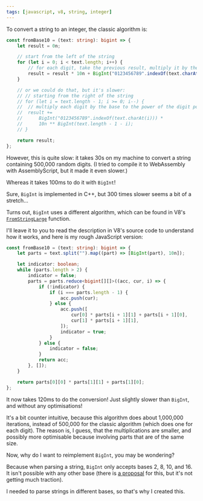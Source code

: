 ```yaml
---
tags: [javascript, v8, string, integer]
---
```


To convert a string to an integer, the classic algorithm is:

```ts
const fromBase10 = (text: string): bigint => {
	let result = 0n;

	// start from the left of the string
	for (let i = 0; i < text.length; i++) {
		// for each digit, take the previous result, multiply it by the base, and add the new digit
		result = result * 10n + BigInt("0123456789".indexOf(text.charAt(i)));
	}

	// or we could do that, but it's slower:
	// // starting from the right of the string
	// for (let i = text.length - 1; i >= 0; i--) {
	// 	// multiply each digit by the base to the power of the digit position, and add it to the result
	// 	result +=
	// 		BigInt("0123456789".indexOf(text.charAt(i))) *
	// 		10n ** BigInt(text.length - 1 - i);
	// }

	return result;
};
```

However, this is quite slow: it takes 30s on my machine to convert a string containing 500,000 random digits. (I tried to compile it to WebAssembly with AssemblyScript, but it made it even slower.)

Whereas it takes 100ms to do it with `BigInt`!

Sure, `BigInt` is implemented in C++, but 300 times slower seems a bit of a stretch...

Turns out, `BigInt` uses a different algorithm, which can be found in V8's [`FromStringLarge`](https://github.com/v8/v8/blob/main/src/bigint/fromstring.cc) function.

I'll leave it to you to read the description in V8's source code to understand how it works, and here is my rough JavaScript version:

```ts
const fromBase10 = (text: string): bigint => {
	let parts = text.split("").map((part) => [BigInt(part), 10n]);

	let indicator: boolean;
	while (parts.length > 2) {
		indicator = false;
		parts = parts.reduce<bigint[][]>((acc, cur, i) => {
			if (!indicator) {
				if (i === parts.length - 1) {
					acc.push(cur);
				} else {
					acc.push([
						cur[0] * parts[i + 1][1] + parts[i + 1][0],
						cur[1] * parts[i + 1][1],
					]);
					indicator = true;
				}
			} else {
				indicator = false;
			}
			return acc;
		}, []);
	}

	return parts[0][0] * parts[1][1] + parts[1][0];
};
```

It now takes 120ms to do the conversion! Just slightly slower than `BigInt`, and without any optimisations!

It's a bit counter intuitive, because this algorithm does about 1,000,000 iterations, instead of 500,000 for the classic algorithm (which does one for each digit). The reason is, I guess, that the multiplications are smaller, and possibly more optimisable because involving parts that are of the same size.

Now, why do I want to reimplement `BigInt`, you may be wondering?

Because when parsing a string, `BigInt` only accepts bases 2, 8, 10, and 16. It isn't possible with any other base (there is [a proposal](https://github.com/tc39/proposal-number-fromstring) for this, but it's not getting much traction).

I needed to parse strings in different bases, so that's why I created this.
